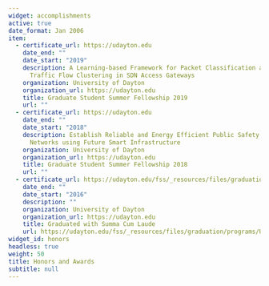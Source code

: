 ```yaml
---
widget: accomplishments
active: true
date_format: Jan 2006
item:
  - certificate_url: https://udayton.edu
    date_end: ""
    date_start: "2019"
    description: A Learning-based Framework for Packet Classification and Network
      Traffic Flow Clustering in SDN Access Gateways
    organization: University of Dayton
    organization_url: https://udayton.edu
    title: Graduate Student Summer Fellowship 2019
    url: ""
  - certificate_url: https://udayton.edu
    date_end: ""
    date_start: "2018"
    description: Establish Reliable and Energy Efficient Public Safety Communication
      Networks using Future Smart Infrastructure
    organization: University of Dayton
    organization_url: https://udayton.edu
    title: Graduate Student Summer Fellowship 2018
    url: ""
  - certificate_url: https://udayton.edu/fss/_resources/files/graduation/programs/UDMayCommProgram2016AllFinal.pdf
    date_end: ""
    date_start: "2016"
    description: ""
    organization: University of Dayton
    organization_url: https://udayton.edu
    title: Graduated with Summa Cum Laude
    url: https://udayton.edu/fss/_resources/files/graduation/programs/UDMayCommProgram2016AllFinal.pdf
widget_id: honors
headless: true
weight: 50
title: Honors and Awards
subtitle: null
---
```


